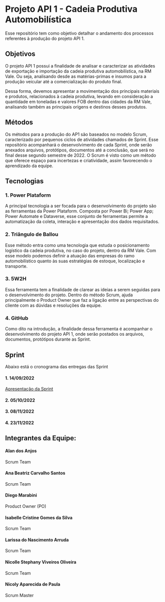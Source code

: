 # Projeto API 1 - Cadeia Produtiva Automobilística

Esse repositório tem como objetivo detalhar o andamento dos processos referentes à produção do projeto API 1.

## Objetivos

O projeto API 1 possui a finalidade de analisar e caracterizar as atividades de exportação e importação da cadeia produtiva automobilística, na RM Vale. Ou seja, analisando desde as matérias-primas e insumos para a produção veicular até a comercialização do produto final.

Dessa forma, devemos apresentar a movimentação dos principais materiais e produtos, relacionados à cadeia produtiva, levando em consideração a quantidade em toneladas e valores FOB dentro das cidades da RM Vale, analisando também as principais origens e destinos desses produtos.



## Métodos

Os métodos para a produção do AP1 são baseados no modelo Scrum, caracterizado por pequenos ciclos de atividades chamados de Sprint. Esse repositório acompanhará o desenvolvimento de cada Sprint, onde serão anexados arquivos, protótipos, documentos até a conclusão, que será no final desse segundo semestre de 2022.
O Scrum é visto como um método que oferece espaço para incertezas e criatividade, assim favorecendo o aprendizado da equipe.


## Tecnologias

### 1. Power Plataform
A principal tecnologia a ser focada para o desenvolvimento do projeto são as ferramentas da Power Plataform. Composta por Power Bi; Power App; Power Automate e Dataverse, esse conjunto de ferramentas permite a automatização da coleta, interação e apresentação dos dados requisitados.

### 2. Triângulo de Ballou
Esse método entra como uma tecnologia que estuda o posicionamento logístico da cadeia produtiva, no caso do projeto, dentro da RM Vale. Com esse modelo podemos definir a atuação das empresas do ramo automobilístico quanto às suas estratégias de estoque, localização e transporte.

### 3. 5W2H
Essa ferramenta tem a finalidade de clarear as ideias a serem seguidas para o desenvolvimento do projeto. Dentro do método Scrum, ajuda principalmente o Product Owner que faz a ligação entre as perspectivas do cliente com as dúvidas e resoluções da equipe.

### 4. GitHub
Como dito na introdução, a finalidade dessa ferramenta é acompanhar o desenvolvimento do projeto API 1, onde serão postados os arquivos, documentos, protótipos durante as Sprint.



## Sprint
Abaixo está o cronograma das entregas das Sprint

#### 1. 14/09/2022
[Apresentação da Sprint](https://github.com/APIEQUIPEAUTOMOTIVO/Projeto-API---Automotivo/blob/2c770e3dcd19c047d671058f85843a5089f7aa47/Cadeia%20produtiva%20-%20SPRINT%201.pptx)
#### 2. 05/10/2022
#### 3. 08/11/2022
#### 4. 23/11/2022


 
## Integrantes da Equipe:

#### Alan dos Anjos
Scrum Team
#### Ana Beatriz Carvalho Santos
Scrum Team
#### Diego Marabini
Product Owner (PO)
#### Isabelle Cristine Gomes da Silva
Scrum Team
#### Larissa do Nascimento Arruda
Scrum Team
#### Nicolle Stephany Viveiros Oliveira
Scrum Team 
#### Nicoly Aparecida de Paula
Scrum Master

 
